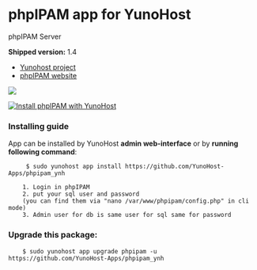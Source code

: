 # phpIPAM app for YunoHost
phpIPAM Server

**Shipped version:** 1.4

- [Yunohost project](https://yunohost.org)
- [phpIPAM website](https://phpipam.net/)

![](https://phpipam.net/css/images/phpipam_logo_small@2x.png)


[![Install phpIPAM with YunoHost](https://install-app.yunohost.org/install-with-yunohost.png)](https://install-app.yunohost.org/?app=phpipam)

### Installing guide

 App can be installed by YunoHost **admin web-interface** or by **running following command**:

         $ sudo yunohost app install https://github.com/YunoHost-Apps/phpipam_ynh
         
        1. Login in phpIPAM
        2. put your sql user and password 
        (you can find them via "nano /var/www/phpipam/config.php" in cli mode)
        3. Admin user for db is same user for sql same for password

 
### Upgrade this package:

        $ sudo yunohost app upgrade phpipam -u https://github.com/YunoHost-Apps/phpipam_ynh

